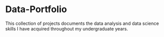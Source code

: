 # Data-Portfolio

This collection of projects documents the data analysis and data science skills I have acquired throughout my undergraduate years. 

